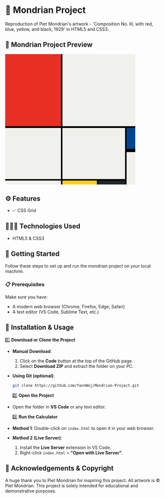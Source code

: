 # 🎨 Mondrian Project

Reproduction of Piet Mondrian's artwork - 'Composition No. III, with red, blue, yellow, and black, 1929' in HTML5 and CSS3.

## 📸 Mondrian Project Preview

<img src="./assets/img/mondrian-preview.jpg" width="420" height="auto" alt="Mondrian Project Preview">

## ⚙️ Features

-  ✅ CSS Grid

## 👨🏻‍💻 Technologies Used

-  HTML5 & CSS3

## 🏁 Getting Started

Follow these steps to set up and run the mondrian project on your local machine.

### 📋 Prerequisites

Make sure you have:

-  A modern web browser (Chrome, Firefox, Edge, Safari)
-  A text editor (VS Code, Sublime Text, etc.)

## 🚀 Installation & Usage

1️⃣ **Download or Clone the Project**

-  **Manual Download**:
   1. Click on the **Code** button at the top of the GitHub page.
   2. Select **Download ZIP** and extract the folder on your PC.
-  **Using Git (optional)**:

   ```bash
   git clone https://github.com/YannWoj/Mondrian-Project.git
   ```

   2️⃣ **Open the Project**

-  Open the folder in **VS Code** or any text editor.

   3️⃣ **Run the Calculator**

-  **Method 1**: Double-click on `index.html` to open it in your web browser.
-  **Method 2 (Live Server)**:
   1. Install the **Live Server** extension in VS Code.
   2. Right-click `index.html` > **"Open with Live Server"**.

## 🙏 Acknowledgements & Copyright

A huge thank you to Piet Mondrian for inspiring this project.
All artwork is © Piet Mondrian.
This project is solely intended for educational and demonstrative purposes.
